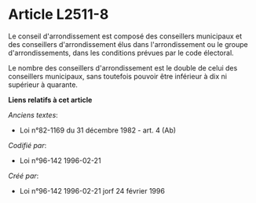 # Article L2511-8

Le conseil d'arrondissement est composé des conseillers municipaux et des conseillers d'arrondissement élus dans
l'arrondissement ou le groupe d'arrondissements, dans les conditions prévues par le code électoral.

Le nombre des conseillers d'arrondissement est le double de celui des conseillers municipaux, sans toutefois pouvoir être
inférieur à dix ni supérieur à quarante.

**Liens relatifs à cet article**

_Anciens textes_:

  - Loi n°82-1169 du 31 décembre 1982 - art. 4 (Ab)

_Codifié par_:

  - Loi n°96-142 1996-02-21

_Créé par_:

  - Loi n°96-142 1996-02-21 jorf 24 février 1996
